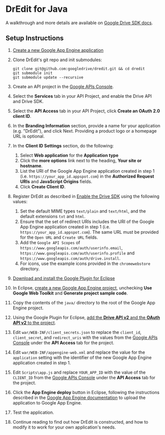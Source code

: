 # DrEdit for Java

A walkthrough and more details are available on
[Google Drive SDK docs](https://developers.google.com/drive/examples/java).

## Setup Instructions

1. [Create a new Google App Engine application](https://appengine.google.com/)
1.  Clone DrEdit's git repo and init submodules:

        git clone git@github.com:googledrive/dredit.git && cd dredit
        git submodule init
        git submodule update --recursive
1. Create an API project in the [Google APIs Console](https://code.google.com/apis/console/).
1. Select the **Services** tab in your API Project, and enable the Drive API and Drive SDK.
1. Select the **API Access** tab in your API Project, click **Create an OAuth 2.0 client ID**.
1. In the **Branding Information** section, provide a name for your application (e.g. "DrEdit"), and click Next. Providing a product logo or a homepage URL is optional.
1. In the **Client ID Settings** section, do the following:
    1. Select **Web application** for the **Application type**
    1. Click the **more options** link next to the heading, **Your site or hostname**.
    1. List the URI of the Google App Engine application created in step 1 (i.e. `https://your_app_id.appspot.com`) in the **Authorized Request URIs** and **JavaScript Origins** fields.
    1. Click **Create Client ID**.
1. Register DrEdit as described in [Enable the Drive SDK](https://developers.google.com/drive/enable-sdk) using the following values:
    1. Set the default MIME types `text/plain` and `text/html`, and the default extensions `txt` and `html`.
    1. Ensure that the set of redirect URIs includes the URI of the Google App Engine application created in step 1 (i.e. `https://your_app_id.appspot.com`). The same URL must be provided for the `Open URL` and `Create URL` fields.
    1. Add the `Google API Scopes` of `https://www.googleapis.com/auth/userinfo.email`, `https://www.googleapis.com/auth/userinfo.profile` and `https://www.googleapis.com/auth/drive.install`.
    1. For icons, use the example icons  provided in the `chromewebstore` directory.
1. [Download and install the Google Plugin for Eclipse](https://developers.google.com//appengine/docs/java/tools/eclipse)
1. In Eclipse, [create a new Google App Engine project](https://developers.google.com//appengine/docs/java/tools/eclipse#Creating_a_Project), unchecking **Use Google Web Toolkit** and **Generate project sample code**.
1. Copy the contents of the `java/` directory to the root of the Google App Engine project.
1. Using the Google Plugin for Eclipse, [add the **Drive API v2** and the **OAuth API v2** to the project](https://developers.google.com//appengine/docs/java/tools/eclipse).
1. Edit `war/WEB-INF/client_secrets.json` to replace the `client_id`, `client_secret`, and `redirect_uris` with the values from the [Google APIs Console](https://code.google.com/apis/console/) under the **API Access** tab for the project.
1. Edit `war/WEB-INF/appengine-web.xml` and replace the value for the `application` setting with the identifier of the new Google App Engine application created in step 1.
1. Edit `Scripts\app.js` and replace `YOUR_APP_ID` with the value of the `CLIENT_ID` from the [Google APIs Console](https://code.google.com/apis/console/) under the **API Access** tab for the project.
1. Click the **App Engine deploy** button in Eclipse, following the instructions described in the [Google App Engine documentation](/appengine/docs/java/tools/eclipse#Uploading_to_Google_App_Engine) to upload the application to Google App Engine.
1. Test the application.
1. Continue reading to find out how DrEdit is constructed, and how to modify it to work for your own application's needs.

